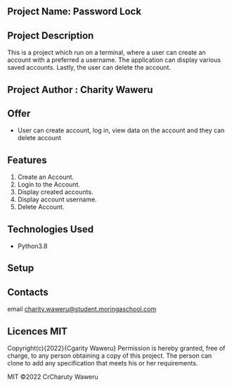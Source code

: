 ## Project Name: Password Lock
## Project Description
This is a project which run on a terminal, where a user can create an account with a preferred a username. The application can display various saved accounts. Lastly, the user can delete the account.
## Project Author : Charity Waweru
## Offer
* User can create account, log in, view data on the account and they can delete account
## Features
1. Create an Account.
2. Login to the Account.
3. Display created accounts.
4. Display account username.
5. Delete Account.
## Technologies Used
* Python3.8
## Setup

## Contacts
email charity.waweru@student.moringaschool.com
## Licences MIT
Copyright(c){2022}{Cgarity Waweru} Permission is hereby granted, free of charge, to any person obtaining a copy of this project. The person can clone to add any specification that meets his or her requirements.

MIT ©2022 CrCharuty Waweru